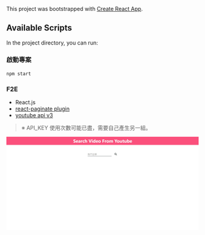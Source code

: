 This project was bootstrapped with [Create React App](https://github.com/facebook/create-react-app).

## Available Scripts

In the project directory, you can run:

### 啟動專案

`npm start`

### F2E

- React.js
- [react-paginate plugin](https://github.com/AdeleD/react-paginate)
- [youtube api v3](https://developers.google.com/youtube/v3/docs/search/list)

> ※ API_KEY 使用次數可能已盡，需要自己產生另一組。

<img src="./src/assets/init-page.jpg" width="600px">
